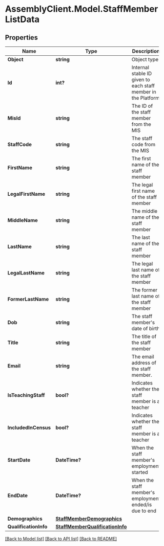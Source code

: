 # AssemblyClient.Model.StaffMemberListData
## Properties

Name | Type | Description | Notes
------------ | ------------- | ------------- | -------------
**Object** | **string** | Object type | [optional] 
**Id** | **int?** | Internal stable ID given to each staff member in the Platform | [optional] 
**MisId** | **string** | The ID of the staff member from the MIS | [optional] 
**StaffCode** | **string** | The staff code from the MIS | [optional] 
**FirstName** | **string** | The first name of the staff member | [optional] 
**LegalFirstName** | **string** | The legal first name of the staff member | [optional] 
**MiddleName** | **string** | The middle name of the staff member | [optional] 
**LastName** | **string** | The last name of the staff member | [optional] 
**LegalLastName** | **string** | The legal last name of the staff member | [optional] 
**FormerLastName** | **string** | The former last name of the staff member | [optional] 
**Dob** | **string** | The staff member&#39;s date of birth | [optional] 
**Title** | **string** | The title of the staff member | [optional] 
**Email** | **string** | The email address of the staff member. | [optional] 
**IsTeachingStaff** | **bool?** | Indicates whether the staff member is a teacher | [optional] 
**IncludedInCensus** | **bool?** | Indicates whether the staff member is a teacher | [optional] 
**StartDate** | **DateTime?** | When the staff member&#39;s employment started | [optional] 
**EndDate** | **DateTime?** | When the staff member&#39;s employment ended/is due to end | [optional] 
**Demographics** | [**StaffMemberDemographics**](StaffMemberDemographics.md) |  | [optional] 
**QualificationInfo** | [**StaffMemberQualificationInfo**](StaffMemberQualificationInfo.md) |  | [optional] 

[[Back to Model list]](../README.md#documentation-for-models) [[Back to API list]](../README.md#documentation-for-api-endpoints) [[Back to README]](../README.md)

